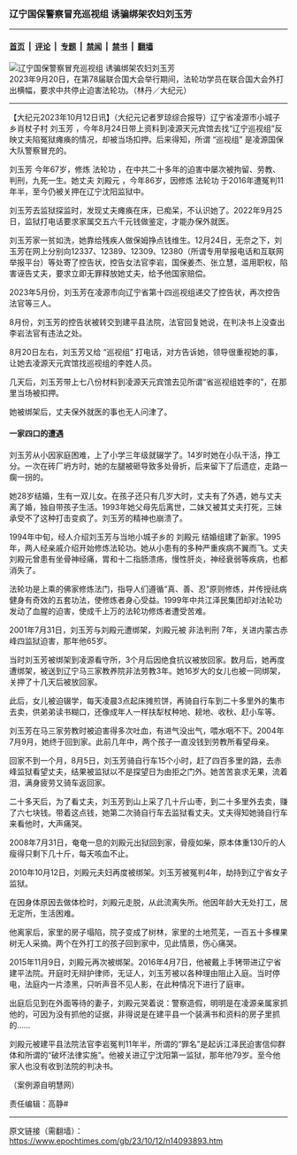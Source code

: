 ### 辽宁国保警察冒充巡视组 诱骗绑架农妇刘玉芳

---

#### [首页](../../../..?n14093893) &nbsp;|&nbsp; [评论](../../../../../epoch-comment?n14093893) &nbsp;|&nbsp; [专题](../../../../../epoch-special?n14093893) &nbsp;|&nbsp; [禁闻](../../../../../epoch-news?n14093893) &nbsp;|&nbsp; [禁书](../../../../../books?n14093893) &nbsp;|&nbsp; [翻墙](https://github.com/gfw-breaker/nogfw/blob/master/README.md?n14093893)


<div><img alt="辽宁国保警察冒充巡视组 诱骗绑架农妇刘玉芳" class="attachment-djy_600_400 size-djy_600_400 wp-post-image" src="https://i.epochtimes.com/assets/uploads/2023/09/id14077196-169092-600x400.jpg"/>
<div class="caption">
 2023年9月20日，在第78届联合国大会举行期间，法轮功学员在联合国大会外打出横幅，要求中共停止迫害法轮功。（林丹／大纪元）
</div></div><hr/><div class="post_content" id="artbody" itemprop="articleBody">
 <!-- article content begin -->
 <p>
  【大纪元2023年10月12日讯】（大纪元记者罗琼综合报导）辽宁省凌源市小城子乡肖杖子村
  <ok href="https://www.epochtimes.com/gb/tag/%E5%88%98%E7%8E%89%E8%8A%B3.html">
   刘玉芳
  </ok>
  ，今年8月24日带上资料到凌源天元宾馆去找“辽宁巡视组”反映丈夫陷冤狱瘫痪的情况，却被当场扣押。后来得知，所谓
  <ok href="https://www.epochtimes.com/gb/tag/%E2%80%9C%E5%B7%A1%E8%A7%86%E7%BB%84%E2%80%9D.html">
   “巡视组”
  </ok>
  是凌源国保大队警察冒充的。
 </p>
 <p>
  <ok href="https://www.epochtimes.com/gb/tag/%E5%88%98%E7%8E%89%E8%8A%B3.html">
   刘玉芳
  </ok>
  今年67岁，修炼
  <ok href="https://www.epochtimes.com/gb/tag/%E6%B3%95%E8%BD%AE%E5%8A%9F.html">
   法轮功
  </ok>
  ，在中共二十多年的迫害中屡次被拘留、劳教、判刑，九死一生。她丈夫
  <ok href="https://www.epochtimes.com/gb/tag/%E5%88%98%E6%AE%BF%E5%85%83.html">
   刘殿元
  </ok>
  ，今年86岁，因修炼
  <ok href="https://www.epochtimes.com/gb/tag/%E6%B3%95%E8%BD%AE%E5%8A%9F.html">
   法轮功
  </ok>
  于2016年遭冤判11年半，至今仍被关押在辽宁沈阳监狱中。
 </p>
 <p>
  刘玉芳去监狱探监时，发现丈夫瘫痪在床，已痴呆，不认识她了。2022年9月25日，监狱打电话要求家属交五六千元钱做鉴定，才能办保外就医。
 </p>
 <p>
  刘玉芳家一贫如洗，她靠给残疾人做保姆挣点钱维生。12月24日，无奈之下，刘玉芳在网上分别向12337、12389、12309、12380（所谓专用举报电话和互联网举报平台）等处寄了控告状，控告女法官李岩，国保姜杰、张立慧，滥用职权，陷害诬告丈夫，要求立即无罪释放她丈夫，给予他国家赔偿。
 </p>
 <p>
  2023年5月份，刘玉芳在凌源市向辽宁省第十四巡视组递交了控告状，再次控告法官等三人。
 </p>
 <p>
  8月份，刘玉芳的控告状被转交到建平县法院，法官回复她说，在判决书上没查出李岩法官有违法之处。
 </p>
 <p>
  8月20日左右，刘玉芳又给
  <ok href="https://www.epochtimes.com/gb/tag/%E2%80%9C%E5%B7%A1%E8%A7%86%E7%BB%84%E2%80%9D.html">
   “巡视组”
  </ok>
  打电话，对方告诉她，领导很重视她的事，让她去凌源天元宾馆找巡视组的李姓人员。
 </p>
 <p>
  几天后，刘玉芳带上七八份材料到凌源天元宾馆去见所谓“省巡视组姓李的”，在那里当场被扣押。
 </p>
 <p>
  她被绑架后，丈夫保外就医的事也无人问津了。
 </p>
 <h4>
  一家四口的遭遇
 </h4>
 <p>
  刘玉芳从小因家庭困难，上了小学三年级就辍学了。14岁时她在小队干活，挣工分。一次在砖厂坍方时，她的左腿被砸导致多处骨折，后来留下了后遗症，走路一瘸一拐的。
 </p>
 <p>
  她28岁结婚，生有一双儿女。在孩子还只有几岁大时，丈夫有了外遇，她与丈夫离了婚，独自带孩子生活。1993年她父母先后离世，二妹又被其丈夫打死，三妹承受不了这种打击变疯了。刘玉芳的精神也崩溃了。
 </p>
 <p>
  1994年中旬，经人介绍刘玉芳与当地小城子乡的
  <ok href="https://www.epochtimes.com/gb/tag/%E5%88%98%E6%AE%BF%E5%85%83.html">
   刘殿元
  </ok>
  结婚组建了新家。1995年，两人经亲戚介绍开始修炼法轮功。她从小患有的多种严重疾病不翼而飞。丈夫刘殿元曾患有坐骨神经痛，胃和十二指肠溃疡，慢性肝炎，神经衰弱等疾病，也都消失了。
 </p>
 <p>
  法轮功是上乘的佛家修炼法门，指导人们遵循“真、善、忍”原则修炼，并传授祛病健身有奇效的五套功法，使修炼者身心受益。1999年中共江泽民集团却对法轮功发动了血腥的迫害，使成千上万的法轮功修炼者遭受苦难。
 </p>
 <p>
  2001年7月31日，刘玉芳与刘殿元遭绑架，刘殿元被
  <ok href="https://www.epochtimes.com/gb/tag/%E9%9D%9E%E6%B3%95%E5%88%A4%E5%88%91.html">
   非法判刑
  </ok>
  7年，关进内蒙古赤峰四监狱迫害，那年他65岁。
 </p>
 <p>
  当时刘玉芳被绑架到凌源看守所，3个月后因绝食抗议被放回家。数月后，她再度遭绑架，被送到辽宁马三家教养院非法劳教3年。她16岁大的女儿也被一同绑架，关押了十几天后被放回家。
 </p>
 <p>
  此后，女儿被迫辍学，每天凌晨3点起床摊煎饼，再骑自行车到二十多里外的集市去卖，供弟弟读书糊口，还像成年人一样扶犁杖种地、耪地、收秋、赶小车等。
 </p>
 <p>
  刘玉芳在马三家劳教时被迫害得多次吐血，有进气没出气，喂水咽不下。2004年7月9月，她终于回到家。此前几年中，两个孩子一直没钱到劳教所看望母亲。
 </p>
 <p>
  回家不到一个月，8月5日，刘玉芳骑自行车15个小时，赶了四百多里的路，去赤峰监狱看望丈夫，结果被监狱以不是探望日为由拒之门外。她苦苦哀求无果，流着泪，满身疲劳又骑车返回家。
 </p>
 <p>
  二十多天后，为了看丈夫，刘玉芳到山上采了几十斤山枣，到二十多里外去卖，赚了六七块钱。带着这点钱，她第二次骑自行车去监狱看丈夫。丈夫得知她骑自行车来看他时，大声痛哭。
 </p>
 <p>
  2008年7月31日，奄奄一息的刘殿元出狱回到家，骨瘦如柴，原本体重130斤的人瘦得只剩下几十斤，每天咳血不止。
 </p>
 <p>
  2010年10月12日，刘殿元夫妇再度被绑架。刘玉芳被冤判4年，劫持到辽宁省女子监狱。
 </p>
 <p>
  在因身体原因去做体检时，刘殿元走脱，从此流离失所。他因年龄大无处打工，居无定所，生活困难。
 </p>
 <p>
  他离家后，家里的房子塌陷，院子变成了树林，家里的土地荒芜，一百五十多棵果树无人采摘。两个在外打工的孩子回到家中，见此情景，伤心痛哭。
 </p>
 <p>
  2015年11月9日，刘殿元再次被绑架。2016年4月7日，他被戴上手铐带进辽宁省建平法院。开庭时无辩护律师，无证人，刘玉芳被以各种理由阻止入庭。当时停电，法庭内一片漆黑，只听声音不见人影，在此种情况下进行了庭审。
 </p>
 <p>
  出庭后见到在外面等待的妻子，刘殿元哭着说：警察造假，明明是在凌源亲属家抓他的，可因为没有抓他的证据，非得说是在建平县一个装满书和资料的房子里抓的……
 </p>
 <p>
  刘殿元被建平县法院法官李岩冤判11年半，所谓的“罪名”是起诉江泽民迫害信仰群体和所谓的“破坏法律实施”。他被关进辽宁沈阳第一监狱，那年他79岁。至今他家人也没有收到法院的判决书。
 </p>
 <p>
  （案例源自明慧网）
 </p>
 <p>
  责任编辑：高静#
 </p>
 <!-- article content end -->
 <div id="below_article_ad">
 </div>
</div>


---

原文链接（需翻墙）：https://www.epochtimes.com/gb/23/10/12/n14093893.htm